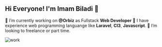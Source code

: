 ## Hi Everyone! I'm Imam Biladi 👋

<!--
**ImamBiladi27/ImamBiladi27** is a ✨ _special_ ✨ repository because its `README.md` (this file) appears on your GitHub profile.

Here are some ideas to get you started:

- 🔭 I’m currently working on ...
- 🌱 I’m currently learning ...
- 👯 I’m looking to collaborate on ...
- 🤔 I’m looking for help with ...
- 💬 Ask me about ...
- 📫 How to reach me: ...
- 😄 Pronouns: ...
- ⚡ Fun fact: ...
-->

🔭 I’m currently working on **@Orbiz** as Fullstack **Web Developer**
🌱 I have experience web programming languange like **Laravel**, **CI3**, **Javascript**.
👯 I’m looking to freelance or part time.

![work](https://media4.giphy.com/media/v1.Y2lkPTc5MGI3NjExdGJqZWR1b3Y1dDJndjdlYnl2d2Zhd24waGFscTQyOGU0czk3OGZieiZlcD12MV9pbnRlcm5hbF9naWZfYnlfaWQmY3Q9Zw/QDjpIL6oNCVZ4qzGs7/giphy.gif)
